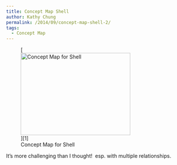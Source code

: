 ```yaml
---
title: Concept Map Shell
author: Kathy Chung
permalink: /2014/09/concept-map-shell-2/
tags:
  - Concept Map
---
```

<figure id="attachment_8727" style="width: 300px;" class="wp-caption alignnone">[<img class="size-medium wp-image-8727" alt="Concept Map for Shell" src="http://teaching.software-carpentry.org/wp-content/uploads/2014/09/Concept_Map_Shell-300x225.jpg" width="300" height="225" />][1]<figcaption class="wp-caption-text">Concept Map for Shell</figcaption></figure> 
It&#8217;s more challenging than I thought!  esp. with multiple relationships.

 [1]: http://teaching.software-carpentry.org/wp-content/uploads/2014/09/Concept_Map_Shell.jpg
